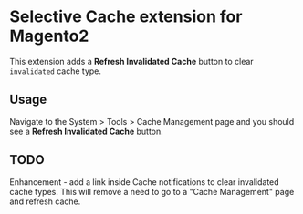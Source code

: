 # Selective Cache extension for Magento2

This extension adds a **Refresh Invalidated Cache** button to clear `invalidated` cache type. 

## Usage

Navigate to the System > Tools > Cache Management page and you should see a **Refresh Invalidated Cache** button.

## TODO

Enhancement - add a link inside Cache notifications to clear invalidated cache types. This will remove a need to go to a "Cache Management" page and refresh cache.
